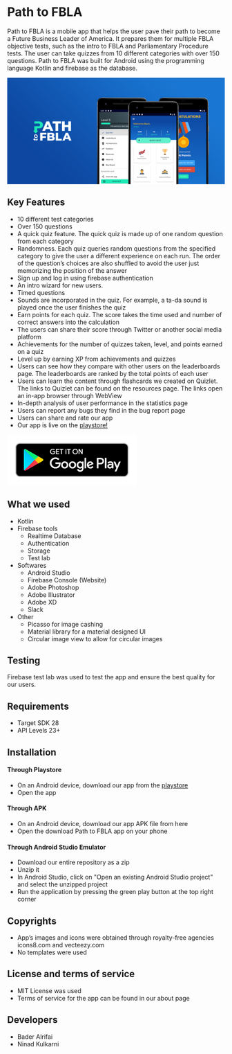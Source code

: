 # Path to FBLA
Path to FBLA is a mobile app that helps the user pave their path to become a Future Business Leader of America. It prepares them for multiple FBLA objective tests, such as the intro to FBLA and Parliamentary Procedure tests. The user can take quizzes from 10 different categories with over 150 questions.
        Path to FBLA was built for Android using the programming language Kotlin and firebase as the database.

<img src="https://github.com/Ninkuk/FBLA_Mobile_App_Development/blob/master/feature_graphic.jpg" align = "center">

## Key Features
   * 10 different test categories
   * Over 150 questions
   * A quick quiz feature. The quick quiz is made up of one random question from each category
   * Randomness. Each quiz queries random questions from the specified category to give the user a different experience on each run. The order of the question’s choices are also shuffled to avoid the user just memorizing the position of the answer
   * Sign up and log in using firebase authentication
   * An intro wizard for new users.
   * Timed questions
   * Sounds are incorporated in the quiz. For example, a ta-da sound is played once the user finishes the quiz
   * Earn points for each quiz. The score takes the time used and number of correct answers into the calculation
   * The users can share their score through Twitter or another social media platform
   * Achievements for the number of quizzes taken, level, and points earned on a quiz
   * Level up by earning XP from achievements and quizzes
   * Users can see how they compare with other users on the leaderboards page. The leaderboards are ranked by the total points of each user
   * Users can learn the content through flashcards we created on Quizlet. The links to Quizlet can be found on the resources page. The links open an in-app browser through WebView
   * In-depth analysis of user performance in the statistics page
   * Users can report any bugs they find in the bug report page
   * Users can share and rate our app
   * Our app is live on the [playstore!](https://play.google.com/store/apps/details?id=com.pathtofblaquiz.pathtofbla) 
   
   <a href="https://play.google.com/store/apps/details?id=com.pathtofblaquiz.pathtofbla"><img src="https://github.com/Ninkuk/FBLA_Mobile_App_Development/blob/master/google-play-badge.png"></a>
   
## What we used
  * Kotlin
  * Firebase tools
    * Realtime Database
    * Authentication
    * Storage
    * Test lab
   * Softwares
      * Android Studio
      * Firebase Console (Website)
      * Adobe Photoshop
      * Adobe Illustrator
      * Adobe XD
      * Slack
   * Other
        * Picasso for image cashing
        * Material library for a material designed UI
        * Circular image view to allow for circular images
## Testing
Firebase test lab was used to test the app and ensure the best quality for our users.
## Requirements
   * Target SDK 28
   * API Levels 23+
## Installation
   #### Through Playstore
   * On an Android device, download our app from the [playstore](https://play.google.com/store/apps/details?id=com.pathtofblaquiz.pathtofbla)
   * Open the app
   #### Through APK
   * On an Android device, download our app APK file from here
   * Open the download Path to FBLA app on your phone
   #### Through Android Studio Emulator
   * Download our entire repository as a zip
   * Unzip it 
   * In Android Studio, click on "Open an existing Android Studio project" and select the unzipped project 
   * Run the application by pressing the green play button at the top right corner
## Copyrights
   * App’s images and icons were obtained through royalty-free agencies icons8.com and vecteezy.com
   * No templates were used
## License and terms of service
   * MIT License was used
   * Terms of service for the app can be found in our about page
## Developers
   * Bader Alrifai
   * Ninad Kulkarni
